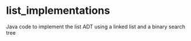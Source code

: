 # list_implementations
Java code to implement the list ADT using a linked list and a binary search tree
